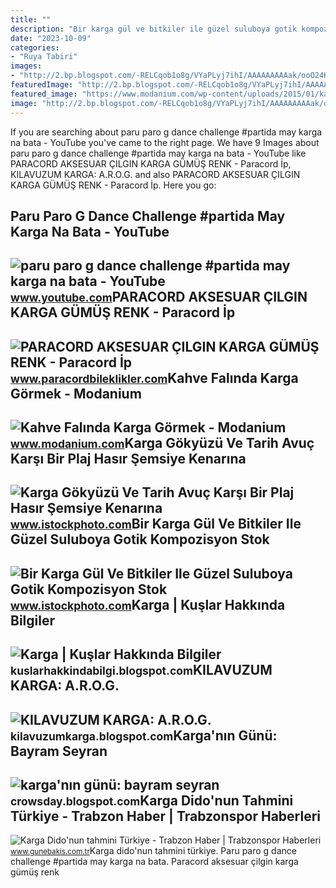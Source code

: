 ```yaml
---
title: ""
description: "Bir karga gül ve bitkiler ile güzel suluboya gotik kompozisyon stok"
date: "2023-10-09"
categories:
- "Ruya Tabiri"
images:
- "http://2.bp.blogspot.com/-RELCqob1o8g/VYaPLyj7ihI/AAAAAAAAAak/ooO24KIkOFE/s1600/KARGA-2.png"
featuredImage: "http://2.bp.blogspot.com/-RELCqob1o8g/VYaPLyj7ihI/AAAAAAAAAak/ooO24KIkOFE/s1600/KARGA-2.png"
featured_image: "https://www.modanium.com/wp-content/uploads/2015/01/kahve-falında-karga-görmek.jpg"
image: "http://2.bp.blogspot.com/-RELCqob1o8g/VYaPLyj7ihI/AAAAAAAAAak/ooO24KIkOFE/s1600/KARGA-2.png"
---
```


If you are searching about paru paro g dance challenge #partida may karga na bata - YouTube you've came to the right page. We have 9 Images about paru paro g dance challenge #partida may karga na bata - YouTube like PARACORD AKSESUAR ÇILGIN KARGA GÜMÜŞ RENK - Paracord İp, KILAVUZUM KARGA: A.R.O.G. and also PARACORD AKSESUAR ÇILGIN KARGA GÜMÜŞ RENK - Paracord İp. Here you go:

Paru Paro G Dance Challenge #partida May Karga Na Bata - YouTube
----------------------------------------------------------------

 ![paru paro g dance challenge #partida may karga na bata - YouTube](https://i.ytimg.com/vi/HQzgOj9WL_E/hq2.jpg) <small>www.youtube.com</small>PARACORD AKSESUAR ÇILGIN KARGA GÜMÜŞ RENK - Paracord İp
-------------------------------------------------------

 ![PARACORD AKSESUAR ÇILGIN KARGA GÜMÜŞ RENK - Paracord İp](https://www.paracordbileklikler.com/wp-content/uploads/2019/04/PARACORD-AKSESUAR-ÇILGIN-KARGA-GÜMÜŞ-RENK-2.jpg) <small>www.paracordbileklikler.com</small>Kahve Falında Karga Görmek - Modanium
-------------------------------------

 ![Kahve Falında Karga Görmek - Modanium](https://www.modanium.com/wp-content/uploads/2015/01/kahve-falında-karga-görmek.jpg) <small>www.modanium.com</small>Karga Gökyüzü Ve Tarih Avuç Karşı Bir Plaj Hasır Şemsiye Kenarına
-----------------------------------------------------------------

 ![Karga Gökyüzü Ve Tarih Avuç Karşı Bir Plaj Hasır Şemsiye Kenarına](https://media.istockphoto.com/id/1156154307/tr/fotoğraf/karga-gökyüzü-ve-tarih-avuç-karşı-bir-plaj-hasır-şemsiye-kenarına-oturur.jpg?s=612x612&w=is&k=20&c=-3KHuTX4e9Mo-g1KFj31D4sQjsMfzbSVMSEHf3DdJs0=) <small>www.istockphoto.com</small>Bir Karga Gül Ve Bitkiler Ile Güzel Suluboya Gotik Kompozisyon Stok
-------------------------------------------------------------------

 ![Bir Karga Gül Ve Bitkiler Ile Güzel Suluboya Gotik Kompozisyon Stok](https://media.istockphoto.com/id/1216807897/tr/vektör/bir-karga-gül-ve-bitkiler-ile-güzel-suluboya-gotik-kompozisyon.jpg?s=1024x1024&w=is&k=20&c=S9jOJgzuW0T154iam2pDlxTT-cvkJsU5_NsjhLSJEdc=) <small>www.istockphoto.com</small>Karga | Kuşlar Hakkında Bilgiler
--------------------------------

 ![Karga | Kuşlar Hakkında Bilgiler](http://2.bp.blogspot.com/-RELCqob1o8g/VYaPLyj7ihI/AAAAAAAAAak/ooO24KIkOFE/s1600/KARGA-2.png) <small>kuslarhakkindabilgi.blogspot.com</small>KILAVUZUM KARGA: A.R.O.G.
-------------------------

 ![KILAVUZUM KARGA: A.R.O.G.](https://1.bp.blogspot.com/_IKQY9NKc4x8/STkqjfqwdzI/AAAAAAAAABg/-XD2nxpbWDY/S1600-R/LOGO.JPG) <small>kilavuzumkarga.blogspot.com</small>Karga'nın Günü: Bayram Seyran
-----------------------------

 ![karga'nın günü: bayram seyran](https://blogger.googleusercontent.com/img/b/R29vZ2xl/AVvXsEhQhFPN_4NYDlYqGw7s0G5AjEgfl2EfG6DXnEHyQ3_IbRID9WZg2BrvFvzD-6gtXrCTTslOe0ZY9FDalMC5Blxs5GjDjDFGkg2_ZifQpaHkbxOBMOH9OctgrqOBOzHBDa98afrSlsd1yrWosDh9FAhbPRuo-I4ZDyKXDcGyJM38pjEsMHtH_TA4WXoTwg/s1280/bayram.jpeg) <small>crowsday.blogspot.com</small>Karga Dido'nun Tahmini Türkiye - Trabzon Haber | Trabzonspor Haberleri
----------------------------------------------------------------------

 ![Karga Dido'nun tahmini Türkiye - Trabzon Haber | Trabzonspor Haberleri](https://static.daktilo.com/sites/1262/uploads/2021/06/11/102681-0.jpg) <small>www.gunebakis.com.tr</small>Karga dido'nun tahmini türkiye. Paru paro g dance challenge #partida may karga na bata. Paracord aksesuar çilgin karga gümüş renk
